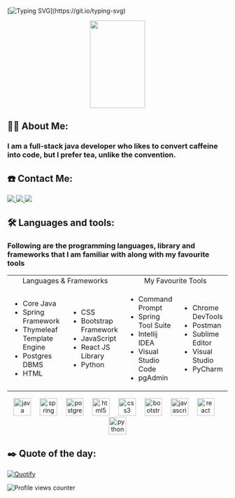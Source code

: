 [![Typing SVG](https://readme-typing-svg.demolab.com?font=Times+New+Roman&size=50&duration=4000&pause=1000&color=7EF700&multiline=true&width=1000&height=150&lines=Hello+%F0%9F%91%8B%2C+I+am+Aman+Sheikh;and+welcome+to+my+GithHub+account.)](https://git.io/typing-svg)
<div align="center">
<img src="https://i.giphy.com/media/QNFhOolVeCzPQ2Mx85/giphy.webp" width="50%" height="200px"/>
</div>


<h2 align="left">🙋‍♂️  About Me:</h2>

<h3> I am a full-stack java developer who likes to convert caffeine into code, but I prefer tea, unlike the convention. </h3>

<h2 align="left">☎️ Contact Me:</h2>
<a href="https://www.facebook.com/aman00sheikh00fb" > <img src="https://img.shields.io/badge/Facebook-1877F2?style=for-the-badge&logo=facebook&logoColor=white" /> </a><a href="https://twitter.com/Aman_R_Sheikh" > <img src="https://img.shields.io/badge/Twitter-1DA1F2?style=for-the-badge&logo=twitter&logoColor=white" /> </a><a href="https://t.me/aman_sheikh_telegram" > <img src="https://img.shields.io/badge/Telegram-2CA5E0?style=for-the-badge&logo=telegram&logoColor=white" /> </a>


<h2 align="left">🛠 Languages and tools:</h2>

<h3>Following are the programming languages, library and frameworks that I am familiar with along with my favourite tools </h3>

 
<div align="center">
  
  <table>
  <tr><td colspan="2" align="center">Languages & Frameworks</td> <td colspan="2" align="center">My Favourite Tools</td></tr>
  <tr>
  <td>
  <ul>
  <li>Core Java</li>
  <li>Spring Framework</li>
  <li>Thymeleaf Template Engine</li>
  <li>Postgres DBMS</li>
  <li>HTML</li>
  </ul>
  </td>
  
  <td>
  <ul>
  <li>CSS</li>
  <li>Bootstrap Framework</li>
  <li>JavaScript</li>
  <li>React JS Library</li>
  <li>Python</li>
  </ul>
  </td>

  
  <td>
  <ul>
  <li>Command Prompt</li>
  <li>Spring Tool Suite</li>
  <li>Intellij IDEA</li>
  <li>Visual Studio Code</li>
  <li>pgAdmin</li>

  </ul>
  </td>


  <td>
  <ul>
  <li>Chrome DevTools</li>
  <li>Postman</li>
  <li>Sublime Editor</li>  
  <li>Visual Studio</li>
  <li>PyCharm</li>
  </ul>
  </td>
  


  
  
  </tr>

  </table>

</div>

<div align="center">
  <img src="https://cdn.jsdelivr.net/gh/devicons/devicon/icons/java/java-original.svg" height="40" alt="java logo"  />
  <img width="12" />
  <img src="https://cdn.jsdelivr.net/gh/devicons/devicon/icons/spring/spring-original.svg" height="40" alt="spring logo"  />
  <img width="12" />
  <img src="https://cdn.jsdelivr.net/gh/devicons/devicon/icons/postgresql/postgresql-original.svg" height="40" alt="postgresql logo"  />
  <img width="12" />
  <img src="https://cdn.jsdelivr.net/gh/devicons/devicon/icons/html5/html5-original.svg" height="40" alt="html5 logo"  />
  <img width="12" />
  <img src="https://cdn.jsdelivr.net/gh/devicons/devicon/icons/css3/css3-original.svg" height="40" alt="css3 logo"  />
  <img width="12" />
  <img src="https://cdn.jsdelivr.net/gh/devicons/devicon/icons/bootstrap/bootstrap-original.svg" height="40" alt="bootstrap logo"  />
  <img width="12" />
  <img src="https://cdn.jsdelivr.net/gh/devicons/devicon/icons/javascript/javascript-original.svg" height="40" alt="javascript logo"  />
  <img width="12" />
  <img src="https://user-images.githubusercontent.com/25181517/183897015-94a058a6-b86e-4e42-a37f-bf92061753e5.png" height="40" alt="react logo"  />
  <img width="12" />
  <img src="https://cdn.jsdelivr.net/gh/devicons/devicon/icons/python/python-original.svg" height="40" alt="python logo"  />
  
</div>


<h2 align="left"> ✒️ Quote of the day:</h2>
  

[![Quotify](https://github-readme-quotify.vercel.app/api?mode=mixed&type=horizontal&theme=dracula)](https://github.com/aman-sheikh-git/github-readme-quotify)


![Profile views counter](https://komarev.com/ghpvc/?username=aman-sheikh-git&&style=flat-square)  
